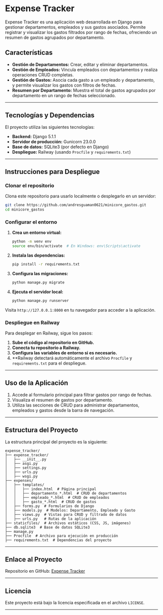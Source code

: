 # Expense Tracker

Expense Tracker es una aplicación web desarrollada en Django para gestionar departamentos, empleados y sus gastos asociados. Permite registrar y visualizar los gastos filtrados por rango de fechas, ofreciendo un resumen de gastos agrupados por departamento.

## Características

- **Gestión de Departamentos:** Crear, editar y eliminar departamentos.
- **Gestión de Empleados:** Vincula empleados con departamentos y realiza operaciones CRUD completas.
- **Gestión de Gastos:** Asocia cada gasto a un empleado y departamento, y permite visualizar los gastos con filtros de fechas.
- **Resumen por Departamento:** Muestra el total de gastos agrupados por departamento en un rango de fechas seleccionado.

---

## Tecnologías y Dependencias

El proyecto utiliza las siguientes tecnologías:

- **Backend:** Django 5.1.1  
- **Servidor de producción:** Gunicorn 23.0.0  
- **Base de datos:** SQLite3 (por defecto en Django)  
- **Despliegue:** Railway (usando `Procfile` y `requirements.txt`)

---

## Instrucciones para Despliegue

### Clonar el repositorio

Clona este repositorio para usarlo localmente o desplegarlo en un servidor:

```bash
git clone https://github.com/andresguaman0621/minicore_gastos.git
cd minicore_gastos
```

### Configurar el entorno

1. **Crea un entorno virtual:**
   ```bash
   python -m venv env
   source env/bin/activate  # En Windows: env\Scripts\activate
   ```

2. **Instala las dependencias:**
   ```bash
   pip install -r requirements.txt
   ```

3. **Configura las migraciones:**
   ```bash
   python manage.py migrate
   ```

4. **Ejecuta el servidor local:**
   ```bash
   python manage.py runserver
   ```

Visita `http://127.0.0.1:8000` en tu navegador para acceder a la aplicación.

### Despliegue en Railway

Para desplegar en Railway, sigue los pasos:

1. **Sube el código al repositorio en GitHub.**
2. **Conecta tu repositorio a Railway.**
3. **Configura las variables de entorno si es necesario.**
4. **Railway detectará automáticamente el archivo `Procfile` y `requirements.txt` para el despliegue.

---

## Uso de la Aplicación

1. Accede al formulario principal para filtrar gastos por rango de fechas.
2. Visualiza el resumen de gastos por departamento.
3. Utiliza las secciones de CRUD para administrar departamentos, empleados y gastos desde la barra de navegación.

---

## Estructura del Proyecto

La estructura principal del proyecto es la siguiente:

```plaintext
expense_tracker/
├── expense_tracker/
│   ├── __init__.py
│   ├── asgi.py
│   ├── settings.py
│   ├── urls.py
│   ├── wsgi.py
├── expenses/
│   ├── templates/
│   │   ├── index.html  # Página principal
│   │   ├── departamento_*.html  # CRUD de departamentos
│   │   ├── empleado_*.html  # CRUD de empleados
│   │   ├── gasto_*.html  # CRUD de gastos
│   ├── forms.py  # Formularios de Django
│   ├── models.py  # Modelos: Departamento, Empleado y Gasto
│   ├── views.py  # Vistas para CRUD y filtrado de datos
│   ├── urls.py   # Rutas de la aplicación
├── staticfiles/  # Archivos estáticos (CSS, JS, imágenes)
├── db.sqlite3  # Base de datos SQLite3
├── manage.py
├── Procfile  # Archivo para ejecución en producción
├── requirements.txt  # Dependencias del proyecto
```

---

## Enlace al Proyecto

Repositorio en GitHub: [Expense Tracker](https://github.com/andresguaman0621/minicore_gastos.git)

---

## Licencia

Este proyecto está bajo la licencia especificada en el archivo `LICENSE`.

---
